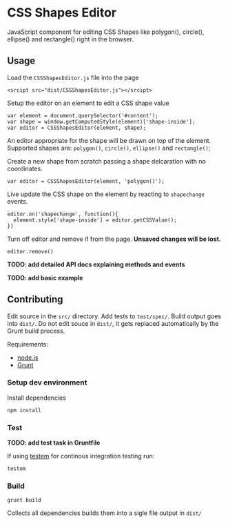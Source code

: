 # CSS Shapes Editor

JavaScript component for editing CSS Shapes like polygon(), circle(), ellipse() and rectangle() right in the browser.

## Usage

Load the `CSSShapesEditor.js` file into the page

    <srcipt src="dist/CSSShapesEditor.js"></srcipt>

Setup the editor on an element to edit a CSS shape value

    var element = document.querySelector('#content');
    var shape = window.getComputedStyle(element)['shape-inside'];
    var editor = CSSShapesEditor(element, shape);

An editor appropriate for the shape will be drawn on top of the element. Supported shapes are: `polygon()`, `circle()`, `ellipse()` and `rectangle()`;

Create a new shape from scratch passing a shape delcaration with no coordinates.

    var editor = CSSShapesEditor(element, 'polygon()');

Live update the CSS shape on the element by reacting to `shapechange` events.

    editor.on('shapechange', function(){
      element.style['shape-inside'] = editor.getCSSValue();
    })

Turn off editor and remove if from the page. **Unsaved changes will be lost.**

    editor.remove()
    
__TODO: add detailed API docs explaining methods and events__

__TODO: add basic example__

## Contributing

Edit source in the `src/` directory. Add tests to `test/spec/`. Build output goes into `dist/`. Do not edit souce in `dist/`, it gets replaced automatically by the Grunt build process.

Requirements:

  - [node.js](http://nodejs.org/)
  - [Grunt](http://gruntjs.com/)

### Setup dev environment

Install dependencies

    npm install

### Test

__TODO: add test task in Gruntfile__

If using [testem](https://github.com/airportyh/testem) for continous integration testing run:

    testem

### Build

    grunt build

Collects all dependencies builds them into a sigle file output in `dist/`